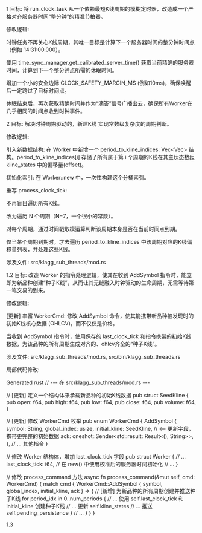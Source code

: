 



1 目标: 将 run_clock_task 从一个依赖最短K线周期的模糊定时器，改造成一个严格对齐服务器时间“整分钟”的精准节拍器。

修改逻辑:

时钟任务不再关心K线周期，其唯一目标是计算下一个服务器时间的整分钟时间点（例如 14:31:00.000）。

使用 time_sync_manager.get_calibrated_server_time() 获取当前精确的服务器时间，计算到下一个整分钟点所需的休眠时间。

增加一个小的安全边际 CLOCK_SAFETY_MARGIN_MS (例如10ms)，确保唤醒后一定跨过了目标时间点。

休眠结束后，再次获取精确时间并作为“滴答”信号广播出去，确保所有Worker在几乎相同的时间点收到时钟事件。


2 目标: 解决时钟周期驱动的，新建K线  实现常数级复杂度的周期判断。

修改逻辑:

引入新数据结构: 在 Worker 中新增一个 period_to_kline_indices: Vec<Vec<usize>> 结构。period_to_kline_indices[i] 存储了所有属于第 i 个周期的K线在其主状态数组 kline_states 中的偏移量(offset)。

初始化索引: 在 Worker::new 中，一次性构建这个分桶索引。

重写 process_clock_tick:

不再盲目遍历所有K线。

改为遍历 N 个周期（N=7，一个很小的常数）。

对每个周期，通过时间戳取模运算判断该周期本身是否在当前时间点到期。

仅当某个周期到期时，才去遍历 period_to_kline_indices 中该周期对应的K线偏移量列表，并处理这些K线。

涉及文件: src/klagg_sub_threads/mod.rs




1.2 目标: 改造 Worker 的指令处理逻辑，使其在收到 AddSymbol 指令时，能立即为新品种创建“种子K线”，从而让其无缝融入时钟驱动的生命周期，无需等待第一笔交易的到来。

修改逻辑:

[更新] 丰富 WorkerCmd: 修改 AddSymbol 命令，使其能携带新品种被发现时的初始K线核心数据 (OHLCV)，而不仅仅是价格。



当收到 AddSymbol 指令时，使用保存的 last_clock_tick 和指令携带的初始K线数据，为该品种的所有周期生成对齐的、ohlcv齐全的“种子K线”。



涉及文件: src/klagg_sub_threads/mod.rs, src/bin/klagg_sub_threads.rs

局部代码修改:

Generated rust
// --- 在 src/klagg_sub_threads/mod.rs ---

// [更新] 定义一个结构体来承载新品种的初始K线数据
pub struct SeedKline {
    pub open: f64,
    pub high: f64,
    pub low: f64,
    pub close: f64,
    pub volume: f64,
}

// [更新] 修改 WorkerCmd 枚举
pub enum WorkerCmd {
    AddSymbol {
        symbol: String,
        global_index: usize,
        initial_kline: SeedKline, // <-- 更新字段，携带更完整的初始数据
        ack: oneshot::Sender<std::result::Result<(), String>>,
    },
    // ... 其他指令
}

// 修改 Worker 结构体，增加 last_clock_tick 字段
pub struct Worker {
    // ...
    last_clock_tick: i64, // 在 new() 中使用校准后的服务器时间初始化
    // ...
}

// 修改 process_command 方法
async fn process_command(&mut self, cmd: WorkerCmd) {
    match cmd {
        WorkerCmd::AddSymbol { symbol, global_index, initial_kline, ack } => {
            // [新增] 为新品种的所有周期创建并推送种子K线
            for period_idx in 0..num_periods {
                // ... 使用 self.last_clock_tick 和 initial_kline 创建种子K线
                // ... 更新 self.kline_states
                // ... 推送 self.pending_persistence
            }
            // ...
        }
    }
}


1.3 



